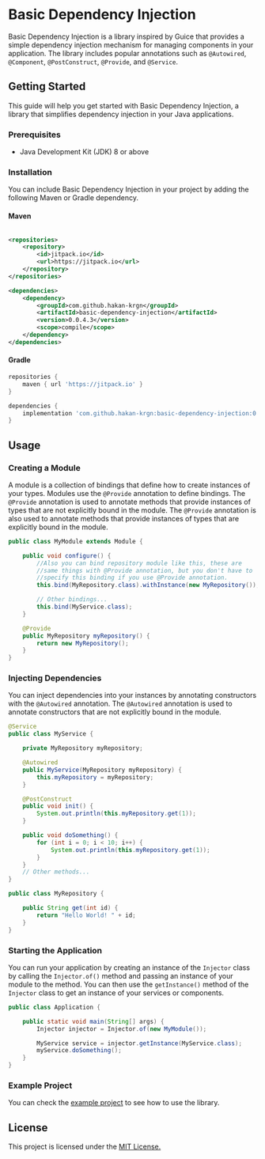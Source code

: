 # Basic Dependency Injection

Basic Dependency Injection is a library inspired by Guice that provides a simple dependency injection mechanism for
managing components in your application. The library includes popular annotations such
as `@Autowired`, `@Component`, `@PostConstruct`, `@Provide`, and `@Service`.

## Getting Started

This guide will help you get started with Basic Dependency Injection, a library that simplifies dependency injection in
your Java applications.

### Prerequisites

- Java Development Kit (JDK) 8 or above

### Installation

You can include Basic Dependency Injection in your project by adding the following Maven or Gradle dependency.

#### Maven

```xml

<repositories>
    <repository>
        <id>jitpack.io</id>
        <url>https://jitpack.io</url>
    </repository>
</repositories>

<dependencies>
    <dependency>
        <groupId>com.github.hakan-krgn</groupId>
        <artifactId>basic-dependency-injection</artifactId>
        <version>0.0.4.3</version>
        <scope>compile</scope>
    </dependency>
</dependencies>
```

#### Gradle

```groovy
repositories {
    maven { url 'https://jitpack.io' }
}

dependencies {
    implementation 'com.github.hakan-krgn:basic-dependency-injection:0.0.4.3'
}
```

## Usage

### Creating a Module

A module is a collection of bindings that define how to create instances of your types. Modules use the `@Provide`
annotation to define bindings. The `@Provide` annotation is used to annotate methods that provide instances of types
that are not explicitly bound in the module. The `@Provide` annotation is also used to annotate methods that provide
instances of types that are explicitly bound in the module.

```java
public class MyModule extends Module {

    public void configure() {
        //Also you can bind repository module like this, these are
        //same things with @Provide annotation, but you don't have to
        //specify this binding if you use @Provide annotation.
        this.bind(MyRepository.class).withInstance(new MyRepository());

        // Other bindings...
        this.bind(MyService.class);
    }

    @Provide
    public MyRepository myRepository() {
        return new MyRepository();
    }
}
```

### Injecting Dependencies

You can inject dependencies into your instances by annotating constructors with the `@Autowired` annotation.
The `@Autowired` annotation is used to annotate constructors that are not explicitly bound in the module.

```java
@Service
public class MyService {

    private MyRepository myRepository;

    @Autowired
    public MyService(MyRepository myRepository) {
        this.myRepository = myRepository;
    }

    @PostConstruct
    public void init() {
        System.out.println(this.myRepository.get(1));
    }

    public void doSomething() {
        for (int i = 0; i < 10; i++) {
            System.out.println(this.myRepository.get(1));
        }
    }
    // Other methods...
}

public class MyRepository {

    public String get(int id) {
        return "Hello World! " + id;
    }
}
```

### Starting the Application

You can run your application by creating an instance of the `Injector` class by calling the `Injector.of()` method and
passing an instance of your module to the method. You can then use the `getInstance()` method of the `Injector` class to
get an instance of your services or components.

```java
public class Application {

    public static void main(String[] args) {
        Injector injector = Injector.of(new MyModule());

        MyService service = injector.getInstance(MyService.class);
        myService.doSomething();
    }
}
```

### Example Project

You can check the
[example project](https://github.com/hakan-krgn/basic-dependency-injection/tree/master/src/test/java/com/hakan/test) to
see how to use the library.

## License

This project is licensed under
the [MIT License.](https://github.com/hakan-krgn/basic-dependency-injection/blob/master/LICENSE)